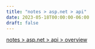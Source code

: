 ```yaml
---
title: "notes > asp.net > api"
date: 2023-05-18T00:00:00-06:00
draft: false
---
```


[notes > asp.net > api > overview](overview.md)  
